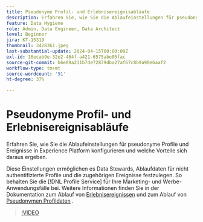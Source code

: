 ```yaml
---
title: Pseudonyme Profil- und Erlebnisereignisabläufe
description: Erfahren Sie, wie Sie die Ablaufeinstellungen für pseudonyme Profile und Ereignisse in Experience Platform konfigurieren und welche Vorteile sich daraus ergeben.
feature: Data Hygiene
role: Admin, Data Engineer, Data Architect
level: Beginner
jira: KT-15319
thumbnail: 3428361.jpeg
last-substantial-update: 2024-04-15T00:00:00Z
exl-id: 16ecab9e-32e2-464f-a421-6575abe05fac
source-git-commit: b6e09a211b7de72879dba27af67c8b9a90e6aaf2
workflow-type: tm+mt
source-wordcount: '91'
ht-degree: 37%

---
```


# Pseudonyme Profil- und Erlebnisereignisabläufe

Erfahren Sie, wie Sie die Ablaufeinstellungen für pseudonyme Profile und Ereignisse in Experience Platform konfigurieren und welche Vorteile sich daraus ergeben.

Diese Einstellungen ermöglichen es Data Stewards, Ablaufdaten für nicht authentifizierte Profile und die zugehörigen Ereignisse festzulegen. So behalten Sie die [!DNL Profile Service] für Ihre Marketing- und Werbe-Anwendungsfälle bei. Weitere Informationen finden Sie in der Dokumentation zum Ablauf von [Erlebnisereignissen](https://experienceleague.adobe.com/en/docs/experience-platform/profile/event-expirations) und zum Ablauf von [Pseudonymen Profildaten](https://experienceleague.adobe.com/en/docs/experience-platform/profile/event-expirations) .


>[!VIDEO](https://video.tv.adobe.com/v/3428361?learn=on)
